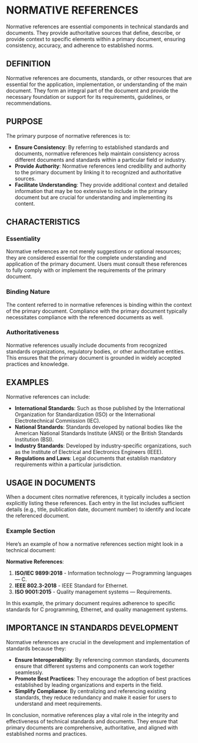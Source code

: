 # NORMATIVE REFERENCES

Normative references are essential components in technical standards and documents. They provide authoritative sources that define, describe, or provide context to specific elements within a primary document, ensuring consistency, accuracy, and adherence to established norms.

## DEFINITION

Normative references are documents, standards, or other resources that are essential for the application, implementation, or understanding of the main document. They form an integral part of the document and provide the necessary foundation or support for its requirements, guidelines, or recommendations.

## PURPOSE

The primary purpose of normative references is to:

- **Ensure Consistency**: By referring to established standards and documents, normative references help maintain consistency across different documents and standards within a particular field or industry.
- **Provide Authority**: Normative references lend credibility and authority to the primary document by linking it to recognized and authoritative sources.
- **Facilitate Understanding**: They provide additional context and detailed information that may be too extensive to include in the primary document but are crucial for understanding and implementing its content.

## CHARACTERISTICS

### Essentiality

Normative references are not merely suggestions or optional resources; they are considered essential for the complete understanding and application of the primary document. Users must consult these references to fully comply with or implement the requirements of the primary document.

### Binding Nature

The content referred to in normative references is binding within the context of the primary document. Compliance with the primary document typically necessitates compliance with the referenced documents as well.

### Authoritativeness

Normative references usually include documents from recognized standards organizations, regulatory bodies, or other authoritative entities. This ensures that the primary document is grounded in widely accepted practices and knowledge.

## EXAMPLES

Normative references can include:

- **International Standards**: Such as those published by the International Organization for Standardization (ISO) or the International Electrotechnical Commission (IEC).
- **National Standards**: Standards developed by national bodies like the American National Standards Institute (ANSI) or the British Standards Institution (BSI).
- **Industry Standards**: Developed by industry-specific organizations, such as the Institute of Electrical and Electronics Engineers (IEEE).
- **Regulations and Laws**: Legal documents that establish mandatory requirements within a particular jurisdiction.

## USAGE IN DOCUMENTS

When a document cites normative references, it typically includes a section explicitly listing these references. Each entry in the list includes sufficient details (e.g., title, publication date, document number) to identify and locate the referenced document.

### Example Section

Here’s an example of how a normative references section might look in a technical document:

**Normative References**:

1. **ISO/IEC 9899:2018** - Information technology — Programming languages — C.
2. **IEEE 802.3-2018** - IEEE Standard for Ethernet.
3. **ISO 9001:2015** - Quality management systems — Requirements.

In this example, the primary document requires adherence to specific standards for C programming, Ethernet, and quality management systems.

## IMPORTANCE IN STANDARDS DEVELOPMENT

Normative references are crucial in the development and implementation of standards because they:

- **Ensure Interoperability**: By referencing common standards, documents ensure that different systems and components can work together seamlessly.
- **Promote Best Practices**: They encourage the adoption of best practices established by leading organizations and experts in the field.
- **Simplify Compliance**: By centralizing and referencing existing standards, they reduce redundancy and make it easier for users to understand and meet requirements.

In conclusion, normative references play a vital role in the integrity and effectiveness of technical standards and documents. They ensure that primary documents are comprehensive, authoritative, and aligned with established norms and practices.
